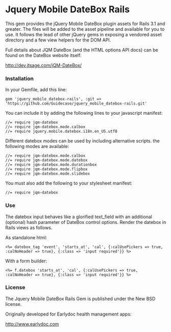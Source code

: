 Jquery Mobile DateBox Rails
===========================

This gem provides the jQuery Mobile DateBox plugin assets for Rails 3.1 and greater. The files will be added to the asset pipeline and available for you to use. It follows the lead of other jQuery gems in exposing a vendored asset directory and a few view helpers for the DOM API.

Full details about JQM DateBox (and the HTML options API docs) can be found on the DateBox website itself:

http://dev.jtsage.com/jQM-DateBox/

### Installation

In your Gemfile, add this line:

    gem 'jquery_mobile_datebox-rails', :git => 'https://github.com/Guidecase/jquery_mobile_datebox-rails.git'

You can include it by adding the following lines to your javascript manifest:

    //= require jqm-datebox
    //= require jqm-datebox.mode.calbox
    //= require jquery.mobile.datebox.i18n.en_US.utf8

Different datebox modes can be used by including alternative scripts. the following modes are available:

    //= require jqm-datebox.mode.calbox
    //= require jqm-datebox.mode.datebox
    //= require jqm-datebox.mode.durationbox        
    //= require jqm-datebox.mode.flipbox
    //= require jqm-datebox.mode.slidebox

You must also add the following to your stylesheet manifest:

    //= require jqm-datebox

### Use

The datebox input behaves like a glorified text_field with an additional (optional) hash parameter of DateBox control options. Render the datebox in Rails views as follows.

As standalone html:

    <%= datebox_tag 'event', 'starts_at', 'cal', {:calUsePickers => true, :calNoHeader => true}, {:class => 'input required'}} %>

With a form builder:

    <%= f.datebox 'starts_at', 'cal', {:calUsePickers => true, :calNoHeader => true}, {:class => 'input required'}} %>

### License

The Jquery Mobile DateBox Rails Gem is published under the New BSD license.

Originally developed for Earlydoc health management apps: 

http://www.earlydoc.com
